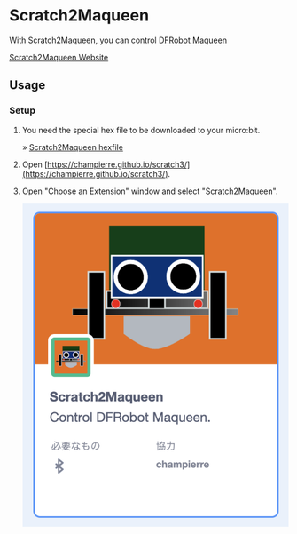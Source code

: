 # Scratch2Maqueen

With Scratch2Maqueen, you can control [DFRobot Maqueen](https://wiki.dfrobot.com/micro:Maqueen_for_micro:bit_SKU:ROB0148-E(ROB0148))

[Scratch2Maqueen Website](https://champierre.github.io/scratch2maqueen/)

## Usage

### Setup

1. You need the special hex file to be downloaded to your micro:bit.

    &raquo; [Scratch2Maqueen hexfile](./scratch2maqueen_0_0_1.hex)

2. Open [https://champierre.github.io/scratch3/](https://champierre.github.io/scratch3/).

3. Open "Choose an Extension" window and select "Scratch2Maqueen".

    <img src="images/extension.png" />
